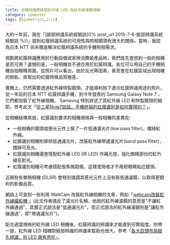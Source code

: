 ```yaml
---
title: 虹膜辨識應搭配紅外線 LED 與紅外線濾鏡相機
category: computer
tags: [biometrics,iris]
---
```


大約一年前，我在「[臉部辨識系統經驗談]({% post_url 2015-7-6-臉部辨識系統經驗談 %})」提到虹膜辨識系統的可用性與照相鏡頭有很大的關係。當時，我認為日本 NTT 尚未徹底解決虹膜辨識系統的手機照相需求。

規劃將虹膜辨識應用於行動設備或家用消費級產品時，我們首先會想到一般的相機是否可用？遺憾的是，一般相機並不適合用於虹膜辨識。各位可以用自己的手機相機自拍眼睛周圍。從照片可以看出，由於反光等因素，甚至會在虹膜區域出現相機的倒影。故取出的虹膜特徵品質極差。

<!--more-->

實務上，仍然需要透過紅外線特製鏡頭，才能順利拍下適合虹膜辨識用途的照片。從一年前的日本 NTT 虹膜辨識手機，到今年發表的 Samsung Galaxy Note 7 ，它們都加裝了紅外線相機。 Samsung 特別詳述了其紅外線 LED 和特製鏡頭的細節。參考此文「[從三星Note7談談，手機終端的虹膜識別是如何實現的？](https://kknews.cc/tech/rpv9jr.html)」。

從相機結構來說，虹膜識別要求的相機規格與一般相機的差異在:

* 一般相機的鏡頭或感光元件上裝了一片低通濾光片(low pass filter)，擋掉紅外線。
* 虹膜識別相機則移除低通濾光片，改裝紅外線帶通濾光片(band pass filter)，擋掉可見光。
* 虹膜識別相機還會搭配紅外線 LED (IR LED) 作補光燈，強化眼睛部份的紅外線反射光。
* 虹膜識別相機可考慮搭配長焦微距鏡。這樣使用者才不用把眼睛貼近鏡頭。

<div class="note">
近期有些單眼相機 (DLSR) 會特別強調其感光元件上沒有裝低通濾鏡，以取得更銳利的影像品質。
</div>

網路上可查到一些利用 WebCam 改裝紅外線相機的文章，例如「[webcam改裝紅外線攝影機 ](http://a-chien.blogspot.tw/2012/08/webcam_4905.html)」(<span class="note">此文作者搞反了濾光片名稱，他說的紅外線濾鏡的意思是"不讓紅外線通過"，其實正式說法是"低通濾光片"。而正式說法的紅外線濾鏡則是"讓紅外線通過"，即"帶通濾光片"</span>)。

配合適當規格的紅外線 LED 相機後，虹膜辨識的辨識率才能達到可靠程度。附帶一提，紅外線 LED 相機對臉部辨識的辨識率幫助也很大，參考「[各大巨頭布局臉孔辨識，IR LED 廠有肉吃](http://technews.tw/2016/09/09/face-recognition-ir-led/)」。
